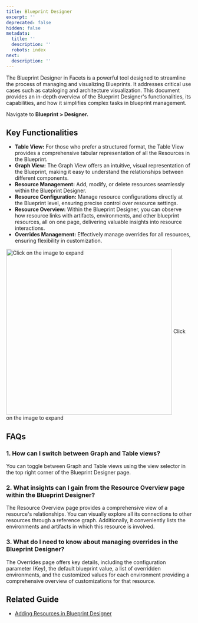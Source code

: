 ```yaml
---
title: Blueprint Designer
excerpt: ''
deprecated: false
hidden: false
metadata:
  title: ''
  description: ''
  robots: index
next:
  description: ''
---
```

The Blueprint Designer in Facets is a powerful tool designed to streamline the process of managing and visualizing Blueprints. It addresses critical use cases such as cataloging and architecture visualization. This document provides an in-depth overview of the Blueprint Designer's functionalities, its capabilities, and how it simplifies complex tasks in blueprint management.

Navigate to **Blueprint > Designer.**

## Key Functionalities

* **Table View:** For those who prefer a structured format, the Table View provides a comprehensive tabular representation of all the Resources in the Blueprint.
* **Graph View:** The Graph View offers an intuitive, visual representation of the Blueprint, making it easy to understand the relationships between different components.
* **Resource Management:** Add, modify, or delete resources seamlessly within the Blueprint Designer.
* **Resource Configuration:** Manage resource configurations directly at the Blueprint level, ensuring precise control over resource settings.
* **Resource Overview:** Within the Blueprint Designer, you can observe how resource links with artifacts, environments, and other blueprint resources, all on one page, delivering valuable insights into resource interactions.
* **Overrides Management:** Effectively manage overrides for all resources, ensuring flexibility in customization.

<Image alt="Click on the image to expand" align="center" width="450px" border={true} src="https://files.readme.io/baeb4b7-bpdes.gif">
  Click on the image to expand
</Image>

## FAQs

### 1. How can I switch between Graph and Table views?

You can toggle between Graph and Table views using the view selector in the top right corner of the Blueprint Designer page.

### 2. What insights can I gain from the Resource Overview page within the Blueprint Designer?

The Resource Overview page provides a comprehensive view of a resource's relationships. You can visually explore all its connections to other resources through a reference graph. Additionally, it conveniently lists the environments and artifacts in which this resource is involved.

### 3. What do I need to know about managing overrides in the Blueprint Designer?

The Overrides page offers key details, including the configuration parameter (Key), the default blueprint value, a list of overridden environments, and the customized values for each environment providing a comprehensive overview of customizations for that resource.

## Related Guide

* [Adding Resources in Blueprint Designer](https://readme.facets.cloud/docs/adding-resources)
